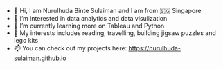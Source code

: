 - 👋 Hi, I am Nurulhuda Binte Sulaiman and I am from 🇸🇬 Singapore 
- 👀 I’m interested in data analytics and data visulization
- 🌱 I’m currently learning more on Tableau and Python
- 💞️ My interests includes reading, travelling, building jigsaw puzzles and lego kits
- 📫 You can check out my projects here: https://nurulhuda-sulaiman.github.io

<!---
Nurulhuda-sulaiman/Nurulhuda-sulaiman is a ✨ special ✨ repository because its `README.md` (this file) appears on your GitHub profile.
You can click the Preview link to take a look at your changes.
--->
